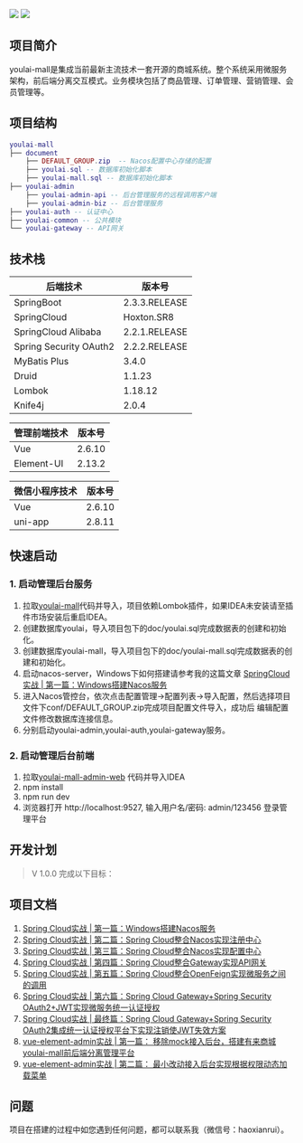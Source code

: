 ![](https://img.shields.io/badge/SpringBoot-2.3.3-brightgreen.svg)
![](https://img.shields.io/badge/SpringCloud-Hoxton.SR8-green.svg)

## **项目简介**

youlai-mall是集成当前最新主流技术一套开源的商城系统。整个系统采用微服务架构，前后端分离交互模式。业务模块包括了商品管理、订单管理、营销管理、会员管理等。

## **项目结构**

``` lua
youlai-mall
├── document
    ├── DEFAULT_GROUP.zip  -- Nacos配置中心存储的配置
    ├── youlai.sql -- 数据库初始化脚本
    ├── youlai-mall.sql -- 数据库初始化脚本
├── youlai-admin 
    ├── youlai-admin-api -- 后台管理服务的远程调用客户端
    ├── youlai-admin-biz -- 后台管理服务
├── youlai-auth -- 认证中心
├── youlai-common -- 公共模块
└── youlai-gateway -- API网关
```

## **技术栈**

| 后端技术 |  版本号                     
| -------------------- |  -------------------- |                             
| SpringBoot|     2.3.3.RELEASE                      
| SpringCloud|  Hoxton.SR8
| SpringCloud Alibaba|  2.2.1.RELEASE
| Spring Security OAuth2| 2.2.2.RELEASE
| MyBatis Plus|3.4.0
| Druid| 1.1.23
| Lombok |1.18.12
| Knife4j | 2.0.4


| 管理前端技术 |  版本号
| -------------------- |  -------------------- |  
| Vue        | 2.6.10
| Element-UI | 2.13.2

| 微信小程序技术 |  版本号
| -------------------- |  -------------------- |  
| Vue| 2.6.10
| uni-app | 2.8.11

## **快速启动**

### 1. 启动管理后台服务

1. 拉取[youlai-mall](https://github.com/hxrui/youlai-mall)代码并导入，项目依赖Lombok插件，如果IDEA未安装请至插件市场安装后重启IDEA。
2. 创建数据库youlai，导入项目包下的doc/youlai.sql完成数据表的创建和初始化。
3. 创建数据库youlai-mall，导入项目包下的doc/youlai-mall.sql完成数据表的创建和初始化。
4. 启动nacos-server，Windows下如何搭建请参考我的这篇文章 [SpringCloud实战 | 第一篇：Windows搭建Nacos服务](https://www.cnblogs.com/haoxianrui/p/13581881.html) 
5. 进入Nacos管控台，依次点击配置管理->配置列表->导入配置，然后选择项目文件下conf/DEFAULT_GROUP.zip完成项目配置文件导入，成功后 编辑配置文件修改数据库连接信息。
6. 分别启动youlai-admin,youlai-auth,youlai-gateway服务。


### 2. 启动管理后台前端

1. 拉取[youlai-mall-admin-web](https://github.com/hxrui/youlai-mall-admin) 代码并导入IDEA
2. npm install  
3. npm run dev
4. 浏览器打开 http://localhost:9527, 输入用户名/密码: admin/123456 登录管理平台


## 开发计划

> V 1.0.0 完成以下目标：


## 项目文档

1. [Spring Cloud实战 | 第一篇：Windows搭建Nacos服务 ](https://www.cnblogs.com/haoxianrui/p/13581881.html)
2. [Spring Cloud实战 | 第二篇：Spring Cloud整合Nacos实现注册中心](https://www.cnblogs.com/haoxianrui/p/13584204.html)
3. [Spring Cloud实战 | 第三篇：Spring Cloud整合Nacos实现配置中心](https://www.cnblogs.com/haoxianrui/p/13585125.html)
4. [Spring Cloud实战 | 第四篇：Spring Cloud整合Gateway实现API网关](https://www.cnblogs.com/haoxianrui/p/13608650.html)
5. [Spring Cloud实战 | 第五篇：Spring Cloud整合OpenFeign实现微服务之间的调用](https://www.cnblogs.com/haoxianrui/p/13615592.html)
6. [Spring Cloud实战 | 第六篇：Spring Cloud Gateway+Spring Security OAuth2+JWT实现微服务统一认证授权](https://www.cnblogs.com/haoxianrui/p/13719356.html)
7. [Spring Cloud实战 | 最终篇：Spring Cloud Gateway+Spring Security OAuth2集成统一认证授权平台下实现注销使JWT失效方案](https://www.cnblogs.com/haoxianrui/p/13740264.html)
8. [vue-element-admin实战 | 第一篇： 移除mock接入后台，搭建有来商城youlai-mall前后端分离管理平台](https://www.cnblogs.com/haoxianrui/p/13624548.html)
9. [vue-element-admin实战 | 第二篇： 最小改动接入后台实现根据权限动态加载菜单](https://www.cnblogs.com/haoxianrui/p/13676619.html)


## 问题

项目在搭建的过程中如您遇到任何问题，都可以联系我（微信号：haoxianrui）。

